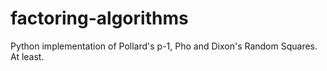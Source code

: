 # factoring-algorithms
Python implementation of Pollard's p-1, Pho and Dixon's Random Squares. At least.
